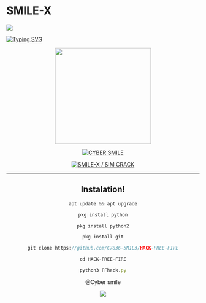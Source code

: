 # SMILE-X
<p>
<img src= "https://camo.githubusercontent.com/71b837571c48af3aa60a73dbc9d5936aa359d78efbfa8a6743cbbbc16b80ef4d/68747470733a2f2f63646e2e646973636f72646170702e636f6d2f6174746163686d656e74732f3830353930323039333930363630383138362f3830353931333937323533353539303932322f74656e6f722e676966"/>
</p>

[![Typing SVG](https://readme-typing-svg.herokuapp.com?color=%23000000&size=18&lines=Advanced+free+fire+hacking+tool!..;This+tool+only+for+educational+purpose...;Coded+by+cyber+smile+%3A)](https://git.io/typing-svg)


<div align="center">
  <img border-radius: 15px src="https://telegra.ph/file/39a188427b9dc24d9b5bf.jpg" width="250" height="250"/>

<p align="center">
<a href="https://wa.me/+919495748677"><img title="CYBER SMILE" src="https://img.shields.io/badge/Cyber_smile-CONTACT ME ON-SMILE/CYBER%20SMILE?color=Blue&style=for-the-badge&logo=whatsapp"></a>
<p align="center">

<a href="#"><img title="SMILE-X / SIM CRACK"
 src="https://img.shields.io/badge/-SMILE-X%20FIRE-black?&style=for-the-badge"></a>

---

## Instalation!

```js
apt update && apt upgrade

pkg install python

pkg install python2

pkg install git

git clone https://github.com/C7836-5M1L3/HACK-FREE-FIRE

cd HACK-FREE-FIRE

python3 FFhack.py
```
@Cyber smile


<p>
<img src= "https://camo.githubusercontent.com/71b837571c48af3aa60a73dbc9d5936aa359d78efbfa8a6743cbbbc16b80ef4d/68747470733a2f2f63646e2e646973636f72646170702e636f6d2f6174746163686d656e74732f3830353930323039333930363630383138362f3830353931333937323533353539303932322f74656e6f722e676966"/>
</p>
